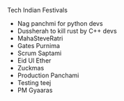 Tech Indian Festivals

- Nag panchmi for python devs
- Dussherah to kill rust by C++ devs
- MahaSteveRatri
- Gates Purnima
- Scrum Saptami
- Eid Ul Ether
- Zuckmas
- Production Panchami
- Testing teej
- PM Gyaaras
